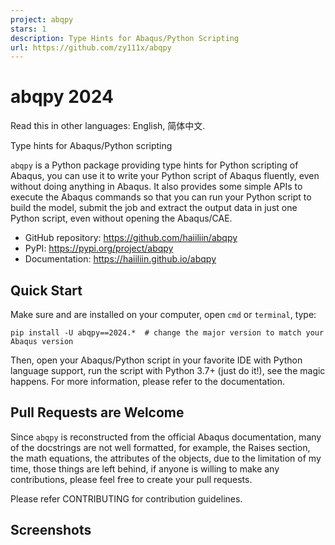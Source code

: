 ```yaml
---
project: abqpy
stars: 1
description: Type Hints for Abaqus/Python Scripting
url: https://github.com/zy111x/abqpy
---
```


abqpy 2024
==========

Read this in other languages: English, 简体中文.

Type hints for Abaqus/Python scripting

`abqpy` is a Python package providing type hints for Python scripting of Abaqus, you can use it to write your Python script of Abaqus fluently, even without doing anything in Abaqus. It also provides some simple APIs to execute the Abaqus commands so that you can run your Python script to build the model, submit the job and extract the output data in just one Python script, even without opening the Abaqus/CAE.

-   GitHub repository: https://github.com/haiiliin/abqpy
-   PyPI: https://pypi.org/project/abqpy
-   Documentation: https://haiiliin.github.io/abqpy

Quick Start
-----------

Make sure and are installed on your computer, open `cmd` or `terminal`, type:

```
pip install -U abqpy==2024.*  # change the major version to match your Abaqus version
```

Then, open your Abaqus/Python script in your favorite IDE with Python language support, run the script with Python 3.7+ (just do it!), see the magic happens. For more information, please refer to the documentation.

Pull Requests are Welcome
-------------------------

Since `abqpy` is reconstructed from the official Abaqus documentation, many of the docstrings are not well formatted, for example, the Raises section, the math equations, the attributes of the objects, due to the limitation of my time, those things are left behind, if anyone is willing to make any contributions, please feel free to create your pull requests.

Please refer CONTRIBUTING for contribution guidelines.

Screenshots
-----------
